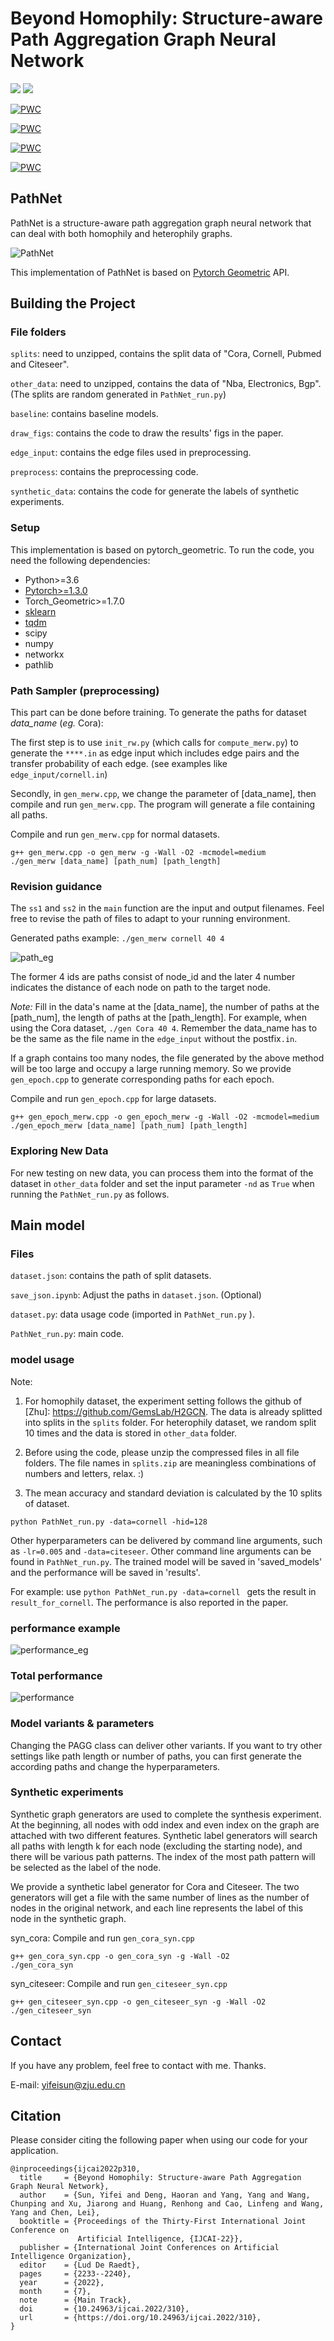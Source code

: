 # Beyond Homophily: Structure-aware Path Aggregation Graph Neural Network

 <a href='https://ijcai-22.org/'><img src='https://img.shields.io/badge/Conference-IJCAI-magenta'></a>  <a href='https://github.com/horrible-dong/DNRT/blob/main/LICENSE'><img src='https://img.shields.io/badge/License-Apache--2.0-blue'></a> 

[![PWC](https://img.shields.io/endpoint.svg?url=https://paperswithcode.com/badge/beyond-homophily-structure-aware-path/node-classification-on-bgp)](https://paperswithcode.com/sota/node-classification-on-bgp?p=beyond-homophily-structure-aware-path)

[![PWC](https://img.shields.io/endpoint.svg?url=https://paperswithcode.com/badge/beyond-homophily-structure-aware-path/node-classification-on-cornell)](https://paperswithcode.com/sota/node-classification-on-cornell?p=beyond-homophily-structure-aware-path)

[![PWC](https://img.shields.io/endpoint.svg?url=https://paperswithcode.com/badge/beyond-homophily-structure-aware-path/node-classification-on-electronics)](https://paperswithcode.com/sota/node-classification-on-electronics?p=beyond-homophily-structure-aware-path)

[![PWC](https://img.shields.io/endpoint.svg?url=https://paperswithcode.com/badge/beyond-homophily-structure-aware-path/node-classification-on-nba)](https://paperswithcode.com/sota/node-classification-on-nba?p=beyond-homophily-structure-aware-path)

## PathNet

PathNet is a structure-aware path aggregation graph neural network that can deal with both homophily and heterophily graphs. 


![PathNet](./Figs_in_paper/PathNet.png)

This implementation of PathNet is based on [Pytorch Geometric](https://github.com/rusty1s/pytorch_geometric) API.

## Building the Project

### File folders

`splits`: need to unzipped, contains the split data of "Cora, Cornell, Pubmed and Citeseer".

`other_data`: need to unzipped, contains the data of "Nba, Electronics, Bgp". (The splits are random generated in `PathNet_run.py`)

`baseline`: contains baseline models.

`draw_figs`: contains the code to draw the results' figs in the paper.

`edge_input`: contains the edge files used in preprocessing.

`preprocess`: contains the preprocessing code.

`synthetic_data`: contains the code for generate the labels of synthetic experiments.

### Setup

This implementation is based on pytorch_geometric. To run the code, you need the following dependencies:

- Python>=3.6
- [Pytorch>=1.3.0](https://pytorch.org/)
- Torch_Geometric>=1.7.0
- [sklearn](https://github.com/scikit-learn/scikit-learn)
- [tqdm](https://github.com/tqdm/tqdm)
- scipy
- numpy
- networkx
- pathlib

### Path Sampler (preprocessing)

This part can be done before training.
To generate the paths for dataset *data_name* (*eg.* Cora): 

The first step is to use `init_rw.py` (which calls for `compute_merw.py`) to generate the `****.in` as edge input which includes edge pairs and the transfer probability of each edge. (see examples like `edge_input/cornell.in`)

Secondly, in `gen_merw.cpp`, we change the parameter of [data_name], then compile and run `gen_merw.cpp`. The program will generate a file containing all paths.

Compile and run `gen_merw.cpp`  for normal datasets.

```shell
g++ gen_merw.cpp -o gen_merw -g -Wall -O2 -mcmodel=medium
./gen_merw [data_name] [path_num] [path_length]
```

### Revision guidance

The `ss1` and `ss2` in the `main` function are the input and output filenames. Feel free to revise  the path of files to adapt to your running environment.

Generated paths example:  `./gen_merw cornell 40 4`

![path_eg](path_eg.jpg)

The former 4 ids are paths consist of node_id and the later 4 number indicates the distance of each node on path to the target node.

*Note:* Fill in the data's name at the [data_name], the number of paths at the [path_num], the length of paths at the [path_length]. For example, when using the Cora dataset, `./gen Cora 40 4`. Remember the data_name has to be the same as the file name in the `edge_input` without the postfix`.in`.

If a graph contains too many nodes, the file generated by the above method will be too large and occupy a large running memory. So we provide `gen_epoch.cpp` to generate corresponding paths for each epoch.

Compile and run `gen_epoch.cpp` for large datasets.

```shell
g++ gen_epoch_merw.cpp -o gen_epoch_merw -g -Wall -O2 -mcmodel=medium
./gen_epoch_merw [data_name] [path_num] [path_length]
```
### Exploring New Data

For new testing on new data, you can process them into the format of the dataset in `other_data` folder and set the input parameter `-nd` as `True` when running the `PathNet_run.py` as follows.

## Main model

### Files
`dataset.json`: contains the path of split datasets.

`save_json.ipynb`: Adjust the paths  in `dataset.json`. (Optional)

`dataset.py`: data usage code (imported in `PathNet_run.py` ).

`PathNet_run.py`: main code.

### model usage
Note: 
1. For homophily dataset, the experiment setting follows the github of [Zhu]: https://github.com/GemsLab/H2GCN. The data is already splitted into splits in the `splits` folder. For heterophily dataset, we random split 10 times and the data is stored in `other_data` folder. 

2. Before using the code, please unzip the compressed files in all file folders. The file names in `splits.zip` are meaningless combinations of numbers and letters, relax. :)

3. The mean accuracy and standard deviation is calculated by the 10 splits of dataset.

```shell
python PathNet_run.py -data=cornell -hid=128
```
Other hyperparameters can be delivered by command line arguments, such as ```-lr=0.005``` and `-data=citeseer`. Other command line arguments can be found in `PathNet_run.py`. The trained model will be saved in 'saved_models' and the performance will be saved in 'results'.

For example: use `python PathNet_run.py -data=cornell ` gets the result in `result_for_cornell`. The performance is also reported in the paper.

### performance example

![performance_eg](./performance_eg.jpg)

### Total performance

![performance](./performance.jpg)

### Model variants & parameters

Changing the PAGG class can deliver other variants. If you want to try other settings like path length or number of paths, you can first generate the according paths and change the hyperparameters.

### Synthetic experiments
Synthetic graph generators are used to complete the synthesis experiment. At the beginning, all nodes with odd index and even index on the graph are attached with two different features. Synthetic label generators will search all paths with length k for each node (excluding the starting node), and there will be various path patterns. The index of the most path pattern will be selected as the label of the node.

We provide a synthetic label generator for Cora and Citeseer. The two generators will get a file with the same number of lines as the number of nodes in the original network, and each line represents the label of this node in the synthetic graph.

syn_cora:
Compile and run `gen_cora_syn.cpp`

```shell
g++ gen_cora_syn.cpp -o gen_cora_syn -g -Wall -O2
./gen_cora_syn
```

syn_citeseer:
Compile and run `gen_citeseer_syn.cpp`

```shell
g++ gen_citeseer_syn.cpp -o gen_citeseer_syn -g -Wall -O2
./gen_citeseer_syn
```

## Contact

If you have any problem, feel free to contact with me. Thanks.

E-mail: yifeisun@zju.edu.cn

## Citation

Please consider citing the following paper when using our code for your application.

```
@inproceedings{ijcai2022p310,
  title     = {Beyond Homophily: Structure-aware Path Aggregation Graph Neural Network},
  author    = {Sun, Yifei and Deng, Haoran and Yang, Yang and Wang, Chunping and Xu, Jiarong and Huang, Renhong and Cao, Linfeng and Wang, Yang and Chen, Lei},
  booktitle = {Proceedings of the Thirty-First International Joint Conference on
               Artificial Intelligence, {IJCAI-22}},
  publisher = {International Joint Conferences on Artificial Intelligence Organization},
  editor    = {Lud De Raedt},
  pages     = {2233--2240},
  year      = {2022},
  month     = {7},
  note      = {Main Track},
  doi       = {10.24963/ijcai.2022/310},
  url       = {https://doi.org/10.24963/ijcai.2022/310},
}

```
